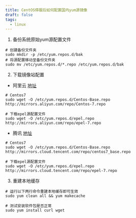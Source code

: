 ```yaml
---
title: CentOS停服后如何配置国内yum源镜像
draft: false
tags:
  - linux
---
```

1.  备份系统原始yum源配置文件
```
# 创建备份文件夹
sudo mkdir -p /etc/yum.repos.d/bak
# 将源配置移动至备份文件夹
sudo mv /etc/yum.repos.d/*.repo /etc/yum.repos.d/bak
```
2. 下载镜像站配置
* 阿里云 [地址]([https://mirrors.aliyun.com/repo/](https://mirrors.aliyun.com/repo/)) 
```
# Centos7
sudo wget -O /etc/yum.repos.d/Centos-Base.repo http://mirrors.aliyun.com/repo/Centos-7.repo

# 下载epel源配置文件
sudo wget -O /etc/yum.repos.d/epel.repo http://mirrors.aliyun.com/repo/epel-7.repo
```
* 腾讯 [地址]([https://mirrors.cloud.tencent.com/repo/](https://mirrors.cloud.tencent.com/repo/))
```
# Centos7
sudo wget -O /etc/yum.repos.d/Centos-Base.repo http://mirrors.cloud.tencent.com/repo/centos7_base.repo

# 下载epel源配置文件
sudo wget -O /etc/yum.repos.d/epel.repo http://mirrors.cloud.tencent.com/repo/epel-7.repo
```

3. 重建本地缓存
```
# 运行以下两行命令重建本地缓存即可生效
sudo yum clean all && yum makecache

# 测试安装软件包是否正常
sudo yum install curl wget
```